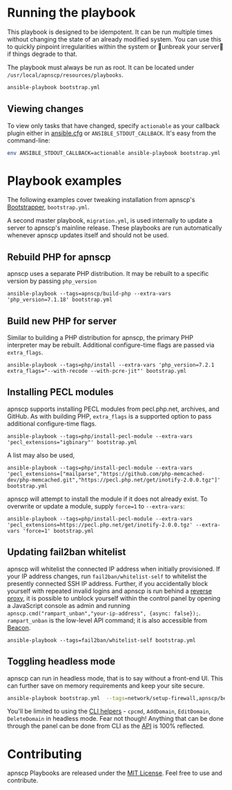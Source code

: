 # Running the playbook

This playbook is designed to be idempotent. It can be run multiple times without changing the state of an already modified system. You can use this to quickly pinpoint irregularities within the system or 🤞unbreak your server🤞 if things degrade to that.

The playbook must always be run as root. It can be located under `/usr/local/apnscp/resources/playbooks`. 

```bash
ansible-playbook bootstrap.yml
```



## Viewing changes

To view only tasks that have changed, specify `actionable` as your callback plugin either in [ansible.cfg](https://docs.ansible.com/ansible/latest/reference_appendices/config.html#ansible-configuration-settings-locations) or `ANSIBLE_STDOUT_CALLBACK`. It's easy from the command-line:

```bash
env ANSIBLE_STDOUT_CALLBACK=actionable ansible-playbook bootstrap.yml
```

# Playbook examples

The following examples cover tweaking installation from apnscp's [Bootstrapper](https://github.com/apisnetworks/apnscp-bootstrapper), `bootstrap.yml`.

A second master playbook, `migration.yml`, is used internally to update a server to apnscp's mainline release. These playbooks are run automatically whenever apnscp updates itself and should not be used.

## Rebuild PHP for apnscp

apnscp uses a separate PHP distribution. It may be rebuilt to a specific version by passing `php_version` 

```shell
ansible-playbook --tags=apnscp/build-php --extra-vars 'php_version=7.1.18' bootstrap.yml
```

## Build new PHP for server

Similar to building a PHP distribution for apnscp, the primary PHP interpreter may be rebuilt. Additional configure-time flags are passed via `extra_flags`.

```shell
ansible-playbook --tags=php/install --extra-vars 'php_version=7.2.1 extra_flags="--with-recode --with-pcre-jit"' bootstrap.yml
```

## Installing PECL modules

apnscp supports installing PECL modules from pecl.php.net, archives, and GitHub. As with building PHP, `extra_flags` is a supported option to pass additional configure-time flags.

```shell
ansible-playbook --tags=php/install-pecl-module --extra-vars 'pecl_extensions="igbinary"' bootstrap.yml
```

A list may also be used,

```shell
ansible-playbook --tags=php/install-pecl-module --extra-vars 'pecl_extensions=["mailparse","https://github.com/php-memcached-dev/php-memcached.git","https://pecl.php.net/get/inotify-2.0.0.tgz"]' bootstrap.yml
```

apnscp will attempt to install the module if it does not already exist. To overwrite or update a module, supply `force=1` to `--extra-vars`:

```shell
ansible-playbook --tags=php/install-pecl-module --extra-vars 'pecl_extensions=https://pecl.php.net/get/inotify-2.0.0.tgz' --extra-vars 'force=1' bootstrap.yml 
```

## Updating fail2ban whitelist

apnscp will whitelist the connected IP address when initially provisioned. If your IP address changes, run `fail2ban/whitelist-self` to whitelist the presently connected SSH IP address. Further, if you accidentally block yourself with repeated invalid logins and apnscp is run behind a [reverse proxy](https://github.com/apisnetworks/cp-proxy), it is possible to unblock yourself within the control panel by opening a JavaScript console as admin and running `apnscp.cmd("rampart_unban","your-ip-address", {async: false});`. `rampart_unban` is the low-level API command; it is also accessible from [Beacon](https://github.com/apisnetworks/beacon).

```shell
ansible-playbook --tags=fail2ban/whitelist-self bootstrap.yml
```

## Toggling headless mode

apnscp can run in headless mode, that is to say without a front-end UI. This can further save on memory requirements and keep your site secure.

```bash
ansible-playbook bootstrap.yml  --tags=network/setup-firewall,apnscp/bootstrap --extra-vars="panel_headless=true"
```

You'll be limited to using the [CLI helpers](http://docs.apnscp.com/admin/managing-accounts/#command-line-interface) - `cpcmd`, `AddDomain`, `EditDomain`, `DeleteDomain` in headless mode. Fear not though! Anything that can be done through the panel can be done from CLI as the [API](http://api.apnscp.com/namespace-none.html) is 100% reflected.

# Contributing

apnscp Playbooks are released under the [MIT License](LICENSE). Feel free to use and contribute.
